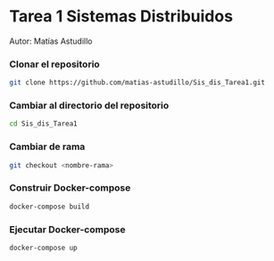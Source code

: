 # Tarea 1 Sistemas Distribuidos

Autor: Matías Astudillo

### Clonar el repositorio

```bash 
git clone https://github.com/matias-astudillo/Sis_dis_Tarea1.git
```

### Cambiar al directorio del repositorio

```bash 
cd Sis_dis_Tarea1
```

### Cambiar de rama

```bash 
git checkout <nombre-rama>
```

### Construir Docker-compose

```bash 
docker-compose build
```

### Ejecutar Docker-compose

```bash 
docker-compose up
```
